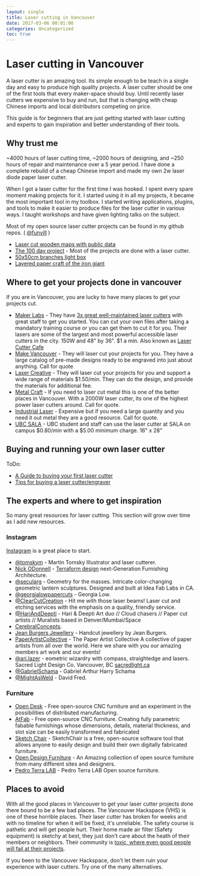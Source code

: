 ```yaml
---
layout: single
title: Laser cutting in Vancouver
date: 2017-03-06 00:01:00
categories: Uncategorized
toc: true
---
```


# Laser cutting in Vancouver

A laser cutter is an amazing tool. Its simple enough to be teach in a single day and easy to produce high quality projects. A laser cutter should be one of the first tools that every maker-space should buy. Until recently laser cutters we expensive to buy and run, but that is changing with cheap Chinese imports and local distributors competing on price.

This guide is for beginners that are just getting started with laser cutting and experts to gain inspiration and better understanding of their tools.

## Why trust me

~4000 hours of laser cutting time, ~2000 hours of designing, and ~250 hours of repair and maintenance over a 5 year period. I have done a complete rebuild of a cheap Chinese import and made my own 2w laser diode paper laser cutter.

When I got a laser cutter for the first time I was hooked. I spent every spare moment making projects for it. I started using it in all my projects, it became the most important tool in my toolbox. I started writing applications, plugins, and tools to make it easier to produce files for the laser cutter in various ways. I taught workshops and have given lighting talks on the subject.

Most of my open source laser cutter projects can be found in my github repos. ( [@funvill](https://github.com/funvill?tab=repositories) )

- [Laser cut wooden maps with public data](https://www.instructables.com/id/Laser-cut-wooden-maps-with-public-data/)
- [The 100 day project](/projects/2015-The100DayProject) - Most of the projects are done with a laser cutter.
- [50x50cm branches light box](https://www.instagram.com/p/BGUzWsNg5Xm/?taken-by=funvill)
- [Layered paper craft of the iron giant](https://www.instagram.com/p/5tRMI1A5Xu/?taken-by=funvill)

## Where to get your projects done in vancouver

If you are in Vancouver, you are lucky to have many places to get your projects cut.

- [Maker Labs](http://www.makerlabs.com/) - They have [3x great well-maintained laser cutters](http://www.makerlabs.com/tools/) with great staff to get you started. You can cut your own files after taking a mandatory training course or you can get them to cut it for you. Their lasers are some of the largest and most powerful accessible laser cutters in the city. 150W and 48" by 36". $1 a min. Also known as [Laser Cutter Cafe](http://www.lasercuttercafe.com/)
- [Make Vancouver](https://www.makevancouver.com/pages/laser-engraving) - They will laser cut your projects for you. They have a large catalog of pre-made designs ready to be engraved into just about anything. Call for quote
- [Laser Creative](http://www.lasercreative.ca/laser-cutting-3d-laser-engraving-services/) - They will laser cut your projects for you and support a wide range of materials $1.50/min. They can do the design, and provide the materials for additional fee.
- [Metal Craft](http://www.metalcraft.ca/laser_cutting_CNC_Vancouver.php) - If you need to laser cut metal this is one of the better places in Vancouver. With a 2000W laser cutter, its one of the highest power laser cutters around. Call for quote.
- [Industrial Laser](http://www.industriallaser.com/) - Expensive but if you need a large quantity and you need it out metal they are a good resource. Call for quote.
- [UBC SALA](https://sala.ubc.ca/resources/workshop-fabrication/laser-cutters) - UBC student and staff can use the laser cutter at SALA on campus $0.80/min with a $5.00 minimum charge. 16" x 28"

## Buying and running your own laser cutter

ToDo:

- [A Guide to buying your first laser cutter](http://makezine.com/2015/12/02/a-guide-to-buying-your-first-laser-cutter/)
- [Tips for buying a laser cutter/engraver](https://www.instructables.com/id/Tips-for-buying-a-laser-cutterengraver/)


## The experts and where to get inspiration

So many great resources for laser cutting. This section will grow over time as I add new resources.

### Instagram
[Instagram](https://www.instagram.com/explore/tags/lasercutting/?hl=en) is a great place to start.

- [@tomskym](https://www.instagram.com/tomskym/) - Martin Tomsky Illustrator and laser cutterer.
- [Nick ODonnell](https://www.instagram.com/nickodonnell314/) - [Terraform design](http://www.terraform-design.com/) next-Generation Furnishing Architecture.
- [@secularg](https://www.instagram.com/secularg/) - Geometry for the masses. Intricate color-changing geometric lantern sculptures. Designed and built at Idea Fab Labs in CA.
- [@georgialowpapercuts](https://www.instagram.com/georgialowpapercuts/) - Georgia Low.
- [@ClearCutCreation](https://www.instagram.com/clearcutcreation/) - Hit me with those laser beams! Laser cut and etching services with the emphasis on a quality, friendly service.
- [@HariAndDeepti](https://www.instagram.com/harianddeepti/) - Hari & Deepti Art duo // Cloud chasers // Paper cut artists // Muralists based in Denver/Mumbai/Space
- [CerebralConcepts](https://www.instagram.com/cerebralconcepts/).
- [Jean Burgers Jewellery](https://www.instagram.com/jeanburgersjewellery/) - Handcut jewellery by Jean Burgers.
- [PaperArtistCollective](https://www.instagram.com/paperartistcollective/) - The Paper Artist Collective A collective of paper artists from all over the world. Here we share with you our amazing members art work and our events!
- [@ari.lazer](https://www.instagram.com/ari.lazer/) - eometric wizardry with compass, straightedge and lasers. Sacred Light Design Co. Vancouver, BC [sacredlight.ca](http://www.sacredlight.ca)
- [@GabrielSchama](https://www.instagram.com/gabrielschama/) - Gabriel Arthur Harry Schama
- [@MightAsWeld](https://www.instagram.com/mightasweld/) - David Fred.

### Furniture

- [Open Desk](https://www.opendesk.cc/) - Free open-source CNC furniture and an experiment in the possibilities of distributed manufacturing.
- [AtFab](http://atfab.co/) - Free open-source CNC furniture. Creating fully parametric fabable furnishings whose dimensions, details, material thickness, and slot size can be easily transformed and fabricated
- [Sketch Chair](http://www.sketchchair.cc) - SketchChair is a free, open-source software tool that allows anyone to easily design and build their own digitally fabricated furniture.
- [Open Design Furniture](http://www.opendesignfurniture.com/) - An Amazing collection of open source furniture from many different sites and designers.
- [Pedro Terra LAB](http://www.pedroterralab.com/open-source-furniture/) - Pedro Terra LAB Open source furniture.


## Places to avoid

With all the good places in Vancouver to get your laser cutter projects done there bound to be a few bad places. The Vancouver Hackspace (VHS) is one of these horrible places. Their laser cutter has broken for weeks and with no timeline for when it will be fixed, it's unreliable.  The safety course is pathetic and will get people hurt. Their home made air filter (Safety equipment) is sketchy at best, they just don't care about the heath of their members or neighbors. Their community is [toxic, where even good people will fail at their projects](/alternatives-to-the-vancouver-hackspace).

If you been to the Vancouver Hackspace, don't let them ruin your experience with laser cutters. Try one of the many alternatives.
